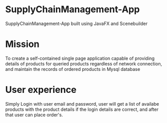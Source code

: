 # SupplyChainManagement-App
 SupplyChainManagement-App built using JavaFX and Scenebuilder

# Mission
To create a self-contained single page application capable of providing details of products for queried products regardless of network connection, and maintain the records of ordered products in Mysql database

# User experience
Simply Login with user email and password, user will get a list of availabe products with the product details if the login details are correct, and after that user can place order's.

